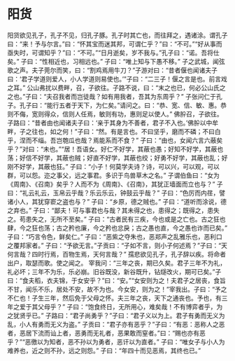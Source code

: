 # 阳货
阳货欲见孔子，孔子不见，归孔子豚。孔子时其亡也，而往拜之，遇诸涂。谓孔子曰：“来！予与尔言。”曰：“怀其宝而迷其邦，可谓仁乎？”曰：“不可。”“好从事而亟失时，可谓知乎？”曰：“不可。”“日月逝矣，岁不我与。”孔子曰：“诺。吾将仕矣。”
子曰：“性相近也，习相远也。”
子曰：“唯上知与下愚不移。”
子之武城，闻弦歌之声。夫子莞尔而笑，曰：“割鸡焉用牛刀？”子游对曰：“昔者偃也闻诸夫子曰：‘君子学道则爱人，小人学道则易使也。’”子曰：“二三子！偃之言是也。前言戏之耳。”
公山弗扰以费畔，召，子欲往。子路不说，曰：“末之也已，何必公山氏之之也。”子曰：“夫召我者而岂徒哉？如有用我者，吾其为东周乎？”
子张问仁于孔子。孔子曰：“能行五者于天下，为仁矣。”请问之。曰：“恭、宽、信、敏、惠。恭则不侮，宽则得众，信则人任焉，敏则有功，惠则足以使人。”
佛肸召，子欲往。子路曰：“昔者由也闻诸夫子曰：‘亲于其身为不善者，君子不入也。’佛肸以中牟畔，子之往也，如之何！”子曰：“然。有是言也。不曰坚乎，磨而不磷；不曰白乎，涅而不缁。吾岂匏瓜也哉？焉能系而不食？”
子曰：“由也，女闻六言六蔽矣乎？”对曰：“未也。”“居！吾语女。好仁不好学，其蔽也愚；好知不好学，其蔽也荡；好信不好学，其蔽也贼；好直不好学，其蔽也绞；好勇不好学，其蔽也乱；好刚不好学，其蔽也狂。”
子曰：“小子！何莫学夫诗？诗，可以兴，可以观，可以群，可以怨。迩之事父，远之事君。多识于鸟兽草木之名。”
子谓伯鱼曰：“女为《周南》、《召南》矣乎？人而不为《周南》、《召南》，其犹正墙面而立也与？”
子曰：“礼云礼云，玉帛云乎哉？乐云乐云，钟鼓云乎哉？”
子曰：“色厉而内荏，譬诸小人，其犹穿窬之盗也与？”
子曰：“乡原，德之贼也。”
子曰：“道听而涂说，德之弃也。”
子曰：“鄙夫！可与事君也与哉？其未得之也，患得之；既得之，患失之。苟患失之，无所不至矣。”
子曰：“古者民有三疾，今也或是之亡也。古之狂也肆，今之狂也荡；古之矜也廉，今之矜也忿戾；古之愚也直，今之愚也诈而已矣。”
子曰：“巧言令色，鲜矣仁。”
子曰：“恶紫之夺朱也，恶郑声之乱雅乐也，恶利口之覆邦家者。”
子曰：“予欲无言。”子贡曰：“子如不言，则小子何述焉？”子曰：“天何言哉？四时行焉，百物生焉，天何言哉？”
孺悲欲见孔子，孔子辞以疾。将命者出户，取瑟而歌。使之闻之。
宰我问：“三年之丧，期已久矣。君子三年不为礼，礼必坏；三年不为乐，乐必崩。旧谷既没，新谷既升，钻燧改火，期可已矣。”子曰：“食夫稻，衣夫锦，于女安乎？”曰：“安。”“女安则为之！夫君子之居丧，食旨不甘，闻乐不乐，居处不安，故不为也。今女安，则为之！”宰我出。子曰：“予之不仁也！子生三年，然后免于父母之怀。夫三年之丧，天下之通丧也。予也，有三年之爱于其父母乎？”
子曰：“饱食终日，无所用心，难矣哉！不有博弈者乎，为之犹贤乎已。”
子路曰：“君子尚勇乎？”子曰：“君子义以为上。君子有勇而无义为乱，小人有勇而无义为盗。”
子贡曰：“君子亦有恶乎？”子曰：“有恶：恶称人之恶者，恶居下流而讪上者，恶勇而无礼者，恶果敢而窒者。”曰：“赐也亦有恶乎？”“恶徼以为知者，恶不孙以为勇者，恶讦以为直者。”
子曰：“唯女子与小人为难养也，近之则不孙，远之则怨。”
子曰：“年四十而见恶焉，其终也已。”
